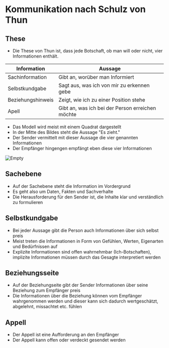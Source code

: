 # Kommunikation nach Schulz von Thun

## These

+ Die These von Thun ist, dass jede Botschaft, ob man will oder nicht, vier Informationen enthält.

|Information|Aussage|
|-|-|
|Sachinformation|Gibt an, worüber man Informiert|
|Selbstkundgabe|Sagt aus, was ich von mir zu erkennen gebe|
|Beziehungshinweis|Zeigt, wie ich zu einer Position stehe|
|Apell|Gibt an, was ich bei der Person erreichen möchte|

+ Das Modell wird meist mit einem Quadrat dargestellt
+ In der Mitte des Bildes steht die Aussage "Es zieht."
+ Der Sender vermittelt mit dieser Aussage die vier genannten Informationen
+ Der Empfänger hingengen empfängt eben diese vier Informationen

![Empty](Bilder/Sender_Empfänger_Thun_Modell.jpg)

## Sachebene

+ Auf der Sachebene steht die Information im Vordergrund
+ Es geht also um Daten, Fakten und Sachverhalte
+ Die Herausforderung für den Sender ist, die Inhalte klar und verständlich zu formulieren

## Selbstkundgabe

+ Bei jeder Aussage gibt die Person auch Informationen über sich selbst preis
+ Meist treten die Informationen in Form von Gefühlen, Werten, Eigenarten und Bedürfnissen auf
+ Explizite Informationen sind offen wahrnehmbar (Ich-Botschaften), implizite Informationen müssen durch das Gesagte interpretiert werden

## Beziehungsseite

+ Auf der Beziehungseite gibt der Sender Informationen über seine Beziehung zum Empfänger preis
+ Die Informationen über die Beziehung können vom Empfänger wahrgenommen werden und dieser kann sich dadurch wertgeschätzt, abgelehnt, missachtet etc. fühlen

## Appell

+ Der Appell ist eine Aufforderung an den Empfänger
+ Der Appell kann offen oder verdeckt gesendet werden
